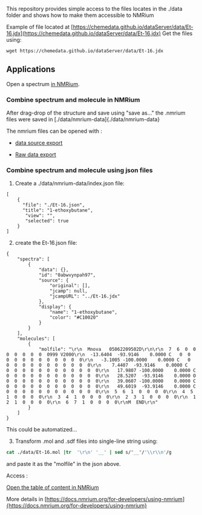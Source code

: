 This repository provides simple access to the files locates in the ./data folder and shows how to make them accessible to NMRium

Example of file located at [https://chemedata.github.io/dataServer/data/Et-16.jdx](https://chemedata.github.io/dataServer/data/Et-16.jdx)
Get the files using:
```
wget https://chemedata.github.io/dataServer/data/Et-16.jdx
```

## Applications

Open a spectrum [in NMRium](https://www.nmrium.org/nmrium#?jcamp=https://chemedata.github.io/dataServer/data/Et-16.jdx).
### Combine spectrum and molecule in NMRium

After drag-drop of the structure and save using "save as..." the .nmrium files were saved in [./data/nmrium-data]{./data/nmrium-data}

The nmrium files can be opened with :
- [data source export](https://www.nmrium.org/nmrium#?nmrium=https://chemedata.github.io/dataServer/data/nmrium-data/F6zMXRFW_dataSource.nmrium)

- [Raw data export](https://www.nmrium.org/nmrium#?nmrium=https://chemedata.github.io/dataServer/data/nmrium-data/F6zMXRFWRaw_Data.nmrium)

### Combine spectrum and molecule using json files

1) Create a ./data/nmrium-data/index.json file:
```
[
	{
	  "file": "./Et-16.json",
      "title": "1-ethoxybutane",
	   "view": "",
	   "selected": true  
	}
]
```

2) create the Et-16.json file:
```
{
	"spectra": [
		{
			"data": {},
			"id": "0abwvynpah97",
			"source": {
				"original": [],
				"jcamp": null,
				"jcampURL": "../Et-16.jdx"
			},
			"display": {
				"name": "1-ethoxybutane",
				"color": "#C10020"
			}
		}
	],
	"molecules": [
		{
			"molfile": "\r\n  Mnova   05062209502D\r\n\r\n  7  6  0  0  0  0  0  0  0  0999 V2000\r\n  -13.6404  -93.9146    0.0000 C   0  0  0  0  0  0  0  0  0  0  0  0\r\n   -3.1005 -100.0000    0.0000 C   0  0  0  0  0  0  0  0  0  0  0  0\r\n    7.4407  -93.9146    0.0000 C   0  0  0  0  0  0  0  0  0  0  0  0\r\n   17.9807 -100.0000    0.0000 C   0  0  0  0  0  0  0  0  0  0  0  0\r\n   28.5207  -93.9146    0.0000 O   0  0  0  0  0  0  0  0  0  0  0  0\r\n   39.0607 -100.0000    0.0000 C   0  0  0  0  0  0  0  0  0  0  0  0\r\n   49.6019  -93.9146    0.0000 C   0  0  0  0  0  0  0  0  0  0  0  0\r\n  5  6  1  0  0  0  0\r\n  4  5  1  0  0  0  0\r\n  3  4  1  0  0  0  0\r\n  2  3  1  0  0  0  0\r\n  1  2  1  0  0  0  0\r\n  6  7  1  0  0  0  0\r\nM  END\r\n"
		}
	]
}
```
This could be automatized...

3) Transform .mol and .sdf files into single-line string using:
```csh
cat ./data/Et-16.mol |tr  '\r\n' '__' | sed s/"__"/'\\r\\n'/g
```
and paste it as the "molfile" in the json above.

Access : 

[Open the table of content in NMRium](https://www.nmrium.org/nmrium#?toc=https://chemedata.github.io/dataServer/data/nmrium-data/index.json)

More details in  [https://docs.nmrium.org/for-developers/using-nmrium]{https://docs.nmrium.org/for-developers/using-nmrium}

